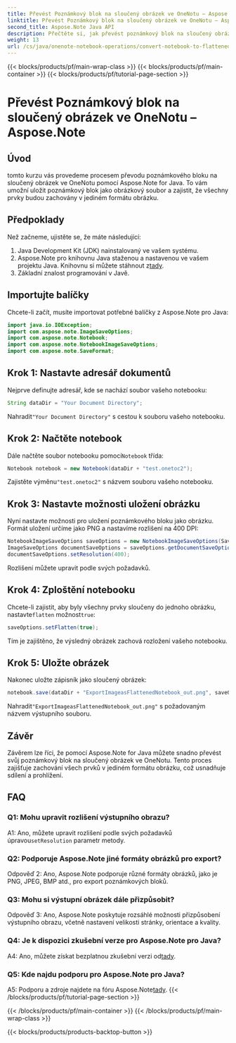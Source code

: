 ```yaml
---
title: Převést Poznámkový blok na sloučený obrázek ve OneNotu – Aspose.Note
linktitle: Převést Poznámkový blok na sloučený obrázek ve OneNotu – Aspose.Note
second_title: Aspose.Note Java API
description: Přečtěte si, jak převést poznámkový blok na sloučený obrázek ve OneNotu pomocí Aspose.Note pro Java. Zachovejte všechny prvky v jediném souboru obrázku bez námahy.
weight: 13
url: /cs/java/onenote-notebook-operations/convert-notebook-to-flattened-image/
---
```


{{< blocks/products/pf/main-wrap-class >}}
{{< blocks/products/pf/main-container >}}
{{< blocks/products/pf/tutorial-page-section >}}

# Převést Poznámkový blok na sloučený obrázek ve OneNotu – Aspose.Note

## Úvod

tomto kurzu vás provedeme procesem převodu poznámkového bloku na sloučený obrázek ve OneNotu pomocí Aspose.Note for Java. To vám umožní uložit poznámkový blok jako obrázkový soubor a zajistit, že všechny prvky budou zachovány v jediném formátu obrázku.

## Předpoklady

Než začneme, ujistěte se, že máte následující:

1. Java Development Kit (JDK) nainstalovaný ve vašem systému.
2.  Aspose.Note pro knihovnu Java staženou a nastavenou ve vašem projektu Java. Knihovnu si můžete stáhnout z[tady](https://releases.aspose.com/note/java/).
3. Základní znalost programování v Javě.

## Importujte balíčky

Chcete-li začít, musíte importovat potřebné balíčky z Aspose.Note pro Java:

```java
import java.io.IOException;
import com.aspose.note.ImageSaveOptions;
import com.aspose.note.Notebook;
import com.aspose.note.NotebookImageSaveOptions;
import com.aspose.note.SaveFormat;
```

## Krok 1: Nastavte adresář dokumentů

Nejprve definujte adresář, kde se nachází soubor vašeho notebooku:

```java
String dataDir = "Your Document Directory";
```

 Nahradit`"Your Document Directory"` s cestou k souboru vašeho notebooku.

## Krok 2: Načtěte notebook

 Dále načtěte soubor notebooku pomocí`Notebook` třída:

```java
Notebook notebook = new Notebook(dataDir + "test.onetoc2");
```

 Zajistěte výměnu`"test.onetoc2"` s názvem souboru vašeho notebooku.

## Krok 3: Nastavte možnosti uložení obrázku

Nyní nastavte možnosti pro uložení poznámkového bloku jako obrázku. Formát uložení určíme jako PNG a nastavíme rozlišení na 400 DPI:

```java
NotebookImageSaveOptions saveOptions = new NotebookImageSaveOptions(SaveFormat.Png);
ImageSaveOptions documentSaveOptions = saveOptions.getDocumentSaveOptions();
documentSaveOptions.setResolution(400);
```

Rozlišení můžete upravit podle svých požadavků.

## Krok 4: Zploštění notebooku

Chcete-li zajistit, aby byly všechny prvky sloučeny do jednoho obrázku, nastavte`flatten` možnost`true`:

```java
saveOptions.setFlatten(true);
```

Tím je zajištěno, že výsledný obrázek zachová rozložení vašeho notebooku.

## Krok 5: Uložte obrázek

Nakonec uložte zápisník jako sloučený obrázek:

```java
notebook.save(dataDir + "ExportImageasFlattenedNotebook_out.png", saveOptions);
```

 Nahradit`"ExportImageasFlattenedNotebook_out.png"` s požadovaným názvem výstupního souboru.

## Závěr

Závěrem lze říci, že pomocí Aspose.Note for Java můžete snadno převést svůj poznámkový blok na sloučený obrázek ve OneNotu. Tento proces zajišťuje zachování všech prvků v jediném formátu obrázku, což usnadňuje sdílení a prohlížení.

## FAQ

### Q1: Mohu upravit rozlišení výstupního obrazu?

 A1: Ano, můžete upravit rozlišení podle svých požadavků úpravou`setResolution` parametr metody.

### Q2: Podporuje Aspose.Note jiné formáty obrázků pro export?

Odpověď 2: Ano, Aspose.Note podporuje různé formáty obrázků, jako je PNG, JPEG, BMP atd., pro export poznámkových bloků.

### Q3: Mohu si výstupní obrázek dále přizpůsobit?

Odpověď 3: Ano, Aspose.Note poskytuje rozsáhlé možnosti přizpůsobení výstupního obrazu, včetně nastavení velikosti stránky, orientace a kvality.

### Q4: Je k dispozici zkušební verze pro Aspose.Note pro Java?

 A4: Ano, můžete získat bezplatnou zkušební verzi od[tady](https://releases.aspose.com/).

### Q5: Kde najdu podporu pro Aspose.Note pro Java?

 A5: Podporu a zdroje najdete na fóru Aspose.Note[tady](https://forum.aspose.com/c/note/28).
{{< /blocks/products/pf/tutorial-page-section >}}

{{< /blocks/products/pf/main-container >}}
{{< /blocks/products/pf/main-wrap-class >}}

{{< blocks/products/products-backtop-button >}}
